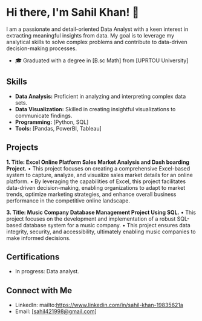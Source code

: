 # Hi there, I'm Sahil Khan! 👋
I am a passionate and detail-oriented Data Analyst with a keen interest in extracting meaningful insights from data. My goal is to leverage my analytical skills to solve complex problems and contribute to data-driven decision-making processes.

- 🎓 Graduated with a degree in [B.sc Math] from [UPRTOU University]
  
## Skills

- **Data Analysis:** Proficient in analyzing and interpreting complex data sets.
- **Data Visualization:** Skilled in creating insightful visualizations to communicate findings.
- **Programming:** [Python, SQL]
- **Tools:** [Pandas, PowerBI, Tableau]

## Projects
**1.	Title: Excel Online Platform Sales Market Analysis and Dash boarding Project.**
•	This project focuses on creating a comprehensive Excel-based system to           capture, analyze, and visualize sales market details for an online platform.
•	By leveraging the capabilities of Excel, this project facilitates data-driven decision-making, enabling organizations to adapt to market trends, optimize marketing strategies, and enhance overall business performance in the competitive online landscape.

**3.	Title: Music Company Database Management Project Using SQL.**
•	This project focuses on the development and implementation of a robust SQL-based database system for a music company.
•	This project ensures data integrity, security, and accessibility, ultimately enabling music companies to make informed decisions.

## Certifications

- In progress: Data analyst.


## Connect with Me

- LinkedIn: mailto:https://www.linkedin.com/in/sahil-khan-19835621a
- Email: [sahil421998@gmail.com]
